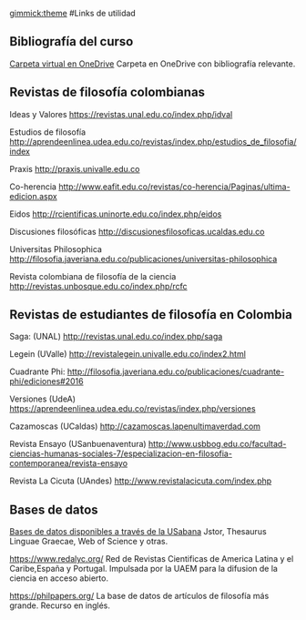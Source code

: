 [gimmick:theme](united)
#Links de utilidad

## Bibliografía del curso
[Carpeta virtual en OneDrive](https://unisabanaedu-my.sharepoint.com/personal/juanesse_unisabana_edu_co/Documents/LyE?csf=1&e=uhEf2M)
Carpeta en OneDrive con bibliografía relevante.

## Revistas de filosofía colombianas

Ideas y Valores
https://revistas.unal.edu.co/index.php/idval

Estudios de filosofía
http://aprendeenlinea.udea.edu.co/revistas/index.php/estudios_de_filosofia/index

Praxis
http://praxis.univalle.edu.co

Co-herencia
http://www.eafit.edu.co/revistas/co-herencia/Paginas/ultima-edicion.aspx

Eidos
http://rcientificas.uninorte.edu.co/index.php/eidos

Discusiones filosóficas
http://discusionesfilosoficas.ucaldas.edu.co

Universitas Philosophica
http://filosofia.javeriana.edu.co/publicaciones/universitas-philosophica

Revista colombiana de filosofía de la ciencia
http://revistas.unbosque.edu.co/index.php/rcfc

## Revistas de estudiantes de filosofía en Colombia
Saga: (UNAL)
http://revistas.unal.edu.co/index.php/saga

Legein (UValle)
http://revistalegein.univalle.edu.co/index2.html

Cuadrante Phi:
http://filosofia.javeriana.edu.co/publicaciones/cuadrante-phi/ediciones#2016

Versiones (UdeA)
https://aprendeenlinea.udea.edu.co/revistas/index.php/versiones

Cazamoscas  (UCaldas)
http://cazamoscas.lapenultimaverdad.com

Revista Ensayo (USanbuenaventura)
http://www.usbbog.edu.co/facultad-ciencias-humanas-sociales-7/especializacion-en-filosofia-contemporanea/revista-ensayo

Revista La Cicuta (UAndes)
http://www.revistalacicuta.com/index.php

## Bases de datos 

[Bases de datos disponibles a través de la USabana](https://www.unisabana.edu.co/biblioteca/bases-de-datos/filosofia/)
Jstor, Thesaurus Linguae Graecae,  Web of Science y otras.  

https://www.redalyc.org/
Red de Revistas Cientificas de America Latina y el Caribe,España y Portugal. Impulsada por la UAEM para la difusion de la ciencia en acceso abierto.

https://philpapers.org/
La base de datos de artículos de filosofía más grande. Recurso en inglés.

